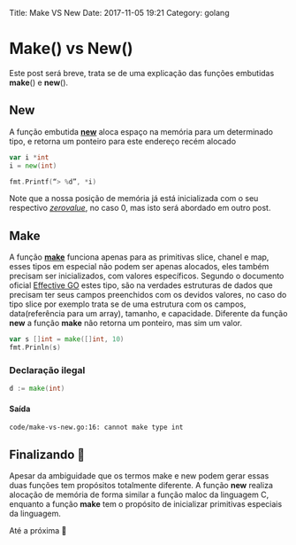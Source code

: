 Title: Make VS New
Date: 2017-11-05 19:21
Category: golang

# Make() vs New()

Este post será breve, trata se de uma explicação das funções embutidas **make**() e **new**().

## New

A função embutida **[new](https://golang.org/pkg/builtin/#new)** aloca espaço na memória para um determinado tipo, e retorna um ponteiro para este endereço recém alocado

```go
var i *int
i = new(int)

fmt.Printf(“> %d”, *i)
```
Note que a nossa posição de memória já está inicializada com o seu respectivo *[zerovalue](https://tour.golang.org/basics/12)*, no caso 0, mas isto será abordado em outro post.

## Make

A função **[make](https://golang.org/pkg/builtin/#make)** funciona apenas para as primitivas slice, chanel e map, esses tipos em especial não podem ser apenas alocados, eles também precisam ser inicializados, com valores específicos.
Segundo o documento oficial [Effective GO](https://golang.org/doc/effective_go.html#allocation_make) estes tipo, são na verdades estruturas de dados que precisam ter seus campos preenchidos com os devidos valores, no caso do tipo slice por exemplo trata se de uma estrutura com os campos, data(referência para um array), tamanho, e capacidade. Diferente da função **new** a função **make** não retorna um ponteiro, mas sim um valor.

```go
var s []int = make([]int, 10)
fmt.Prinln(s)
```

### Declaração ilegal
```go
d := make(int)
```

#### Saída
```
code/make-vs-new.go:16: cannot make type int
```


## Finalizando &#128123;

Apesar da ambiguidade que os termos make e new podem gerar essas duas funções tem propósitos totalmente diferente. A função **new** realiza alocação de memória de forma similar a função maloc da linguagem C, enquanto a função **make** tem o propósito de inicializar primitivas especiais da linguagem.

Até a próxima &#128640;







